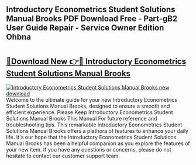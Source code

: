 ## Introductory Econometrics Student Solutions Manual Brooks PDF Download Free - Part-gB2 User Guide Repair - Service Owner Edition Ohbna

# <h2><a href="http://bc47997.oget.top/?id=Introductory+Econometrics+Student+Solutions+Manual+Brooks">🔗Download New 👉🔴 Introductory Econometrics Student Solutions Manual Brooks</a></h2>

[![Introductory Econometrics Student Solutions Manual Brooks new download](https://i.imgur.com/5g1atiW.png)](http://bc47997.oget.top/?id=Introductory+Econometrics+Student+Solutions+Manual+Brooks)
Welcome to the ultimate guide for your new Introductory Econometrics Student Solutions Manual Brooks, designed to ensure a smooth and efficient experience. Please Keep Introductory Econometrics Student Solutions Manual Brooks This Manual For future reference and troubleshooting tips. This remarkable Introductory Econometrics Student Solutions Manual Brooks offers a plethora of features to enhance your daily life. It's our hope that the Introductory Econometrics Student Solutions Manual Brooks has been a helpful companion as you explore the features of your new item. If you have any questions or concerns, please do not hesitate to contact our customer support team.
